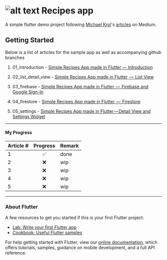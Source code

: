 # ![alt text](https://github.com/enigmatic7earth/Recipes_app/blob/master/ios/Runner/Assets.xcassets/AppIcon.appiconset/Icon-72.png "Recepies - Flutter app") Recipes app

A simple flutter demo project following [Michael Krol](https://github.com/krolmic)'s [articles](https://medium.com/@michael.krol) on Medium.



## Getting Started
Below is a list of articles for the sample app as well as accompanying github branches
1. 01_introduction - [Simple Recipes App made in Flutter — Introduction](https://medium.com/@michael.krol/simple-recipes-app-made-in-flutter-introduction-c80964167a19)

2. 02_list_detail_view - [Simple Recipes App made in Flutter  —  List View](https://medium.com/@michael.krol/simple-recipes-app-made-in-flutter-list-view-283ef85f91e7)

3. 03_firebase - [Simple Recipes App made in Flutter  —  Firebase and Google Sign-In](https://medium.com/flutter-community/simple-recipes-app-made-in-flutter-firebase-and-google-sign-in-14d1535e9a59)

4. 04_firestore - [Simple Recipes App made in Flutter  —  Firestore](https://medium.com/flutter-community/simple-recipes-app-made-in-flutter-firestore-f386722102da)

5. 05_settings - [Simple Recipes App made in Flutter — Detail View and Settings Widget](https://medium.com/flutter-community/simple-recipes-app-made-in-flutter-detail-view-and-settings-widget-9a7ca9ebec93)





---
#### My Progress

| Article #        | Progress           | Remark|
| ------------- |:-------------:| ---|
| 1      | ✅ | done |
| 2      | ❌ | wip |
| 3      | ❌ | wip |
| 4      | ❌ | wip |
| 5      | ❌ | wip |





---
### About Flutter

A few resources to get you started if this is your first Flutter project:

- [Lab: Write your first Flutter app](https://flutter.io/docs/get-started/codelab)
- [Cookbook: Useful Flutter samples](https://flutter.io/docs/cookbook)

For help getting started with Flutter, view our 
[online documentation](https://flutter.io/docs), which offers tutorials, 
samples, guidance on mobile development, and a full API reference.
